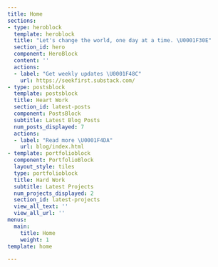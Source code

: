 ```yaml
---
title: Home
sections:
- type: heroblock
  template: heroblock
  title: "Let's change the world, one day at a time. \U0001F30E"
  section_id: hero
  component: HeroBlock
  content: ''
  actions:
  - label: "Get weekly updates \U0001F48C"
    url: https://seekfirst.substack.com/
- type: postsblock
  template: postsblock
  title: Heart Work
  section_id: latest-posts
  component: PostsBlock
  subtitle: Latest Blog Posts
  num_posts_displayed: 7
  actions:
  - label: "Read more \U0001F4DA"
    url: blog/index.html
- template: portfolioblock
  component: PortfolioBlock
  layout_style: tiles
  type: portfolioblock
  title: Hard Work
  subtitle: Latest Projects
  num_projects_displayed: 2
  section_id: latest-projects
  view_all_text: ''
  view_all_url: ''
menus:
  main:
    title: Home
    weight: 1
template: home

---
```

